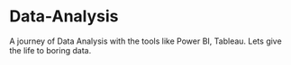 # Data-Analysis
A journey of Data Analysis with the tools like Power BI, Tableau. Lets give the life to boring data.
